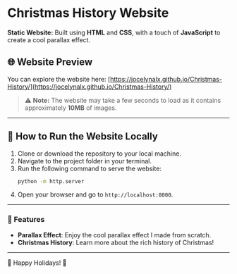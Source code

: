 # Christmas History Website

**Static Website:**
Built using **HTML** and **CSS**, with a touch of **JavaScript** to create a cool parallax effect.

## 🌐 Website Preview
You can explore the website here: [https://jocelynalx.github.io/Christmas-History/](https://jocelynalx.github.io/Christmas-History/)

> ⚠️ **Note:** The website may take a few seconds to load as it contains approximately **10MB** of images.

---

## 🚀 How to Run the Website Locally

1. Clone or download the repository to your local machine.
2. Navigate to the project folder in your terminal.
3. Run the following command to serve the website:
   ```bash
   python -m http.server
   ```
4. Open your browser and go to `http://localhost:8000`.

---

### 📸 Features
- **Parallax Effect**: Enjoy the cool parallax effect I made from scratch.
- **Christmas History**: Learn more about the rich history of Christmas!

---

🎄 Happy Holidays! 🎅

